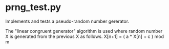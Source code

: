 # prng_test.py
Implements and tests a pseudo-random number gererator.

The "linear congruent generator" algorithm is used where random number X is
generated from the previous X as follows.
    X[n+1] = ( a * X[n] + c ) mod m

